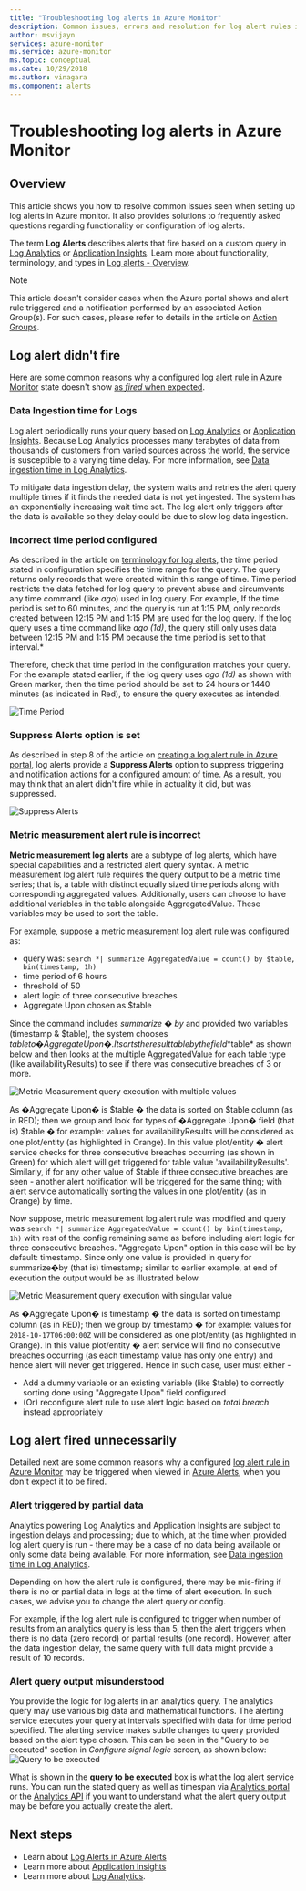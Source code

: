 ```yaml
---
title: "Troubleshooting log alerts in Azure Monitor"
description: Common issues, errors and resolution for log alert rules in Azure.
author: msvijayn
services: azure-monitor
ms.service: azure-monitor
ms.topic: conceptual
ms.date: 10/29/2018
ms.author: vinagara
ms.component: alerts
---
```

# Troubleshooting log alerts in Azure Monitor  
## Overview
This article shows you how to resolve common issues seen when setting up log alerts in Azure monitor. It also provides solutions to frequently asked questions regarding functionality or configuration of log alerts. 

The term **Log Alerts** describes alerts that fire based on a custom query in [Log Analytics](../learn/tutorial-viewdata.md) or [Application Insights](../../application-insights/app-insights-analytics.md). Learn more about functionality, terminology, and types in [Log alerts - Overview](../platform/alerts-unified-log.md).

> [!NOTE]
> This article doesn't consider cases when the Azure portal shows and alert rule triggered and a notification performed by an associated Action Group(s). For such cases, please refer to details in the article on [Action Groups](../platform/action-groups.md).


## Log alert didn't fire

Here are some common reasons why a configured [log alert rule in Azure Monitor](../platform/alerts-log.md) state doesn't show [as *fired* when expected](../platform/alerts-managing-alert-states.md). 

### Data Ingestion time for Logs
Log alert periodically runs your query based on [Log Analytics](../learn/tutorial-viewdata.md) or [Application Insights](../../application-insights/app-insights-analytics.md). Because Log Analytics processes many terabytes of data from thousands of customers from varied sources across the world, the service is susceptible to a varying time delay. For more information, see [Data ingestion time in Log Analytics](../platform/data-ingestion-time.md).

To mitigate data ingestion delay, the system waits and retries the alert query multiple times if it finds the needed data is not yet ingested. The system has an exponentially increasing wait time set. The log alert only triggers after the data is available so they delay could be due to slow log data ingestion. 

### Incorrect time period configured
As described in the article on [terminology for log alerts](../platform/alerts-unified-log.md#log-search-alert-rule---definition-and-types), the time period stated in configuration specifies the time range for the query. The query returns only records that were created within this range of time. Time period restricts the data fetched for log query to prevent abuse and circumvents any time command (like *ago*) used in log query. For example, If the time period is set to 60 minutes, and the query is run at 1:15 PM, only records created between 12:15 PM and 1:15 PM are used for the log query. If the log query uses a time command like *ago (1d)*, the query still only uses data between 12:15 PM and 1:15 PM because the time period is set to that interval.*

Therefore, check that time period in the configuration matches your query. For the example stated earlier, if the log query uses *ago (1d)* as shown with Green marker, then the time period should be set to 24 hours or 1440 minutes (as indicated in Red), to ensure the query executes as intended.

![Time Period](media/alert-log-troubleshoot/LogAlertTimePeriod.png)

### Suppress Alerts option is set
As described in step 8 of the article on [creating a log alert rule in Azure portal](../platform/alerts-log.md#managing-log-alerts-from-the-azure-portal), log alerts provide a **Suppress Alerts** option to suppress triggering and notification actions for a configured amount of time. As a result, you may think that an alert didn't fire while in actuality it did, but was suppressed.  

![Suppress Alerts](media/alert-log-troubleshoot/LogAlertSuppress.png)

### Metric measurement alert rule is incorrect
**Metric measurement log alerts** are a subtype of log alerts, which have special capabilities and a restricted alert query syntax. A metric measurement log alert rule requires the query output to be a metric time series; that is, a table with distinct equally sized time periods along with corresponding aggregated values. Additionally, users can choose to have additional variables in the table alongside AggregatedValue. These variables may be used to sort the table. 

For example, suppose a metric measurement log alert rule was configured as:
- query was: `search *| summarize AggregatedValue = count() by $table, bin(timestamp, 1h)`  
- time period of 6 hours
- threshold of 50
- alert logic of three consecutive breaches
- Aggregate Upon chosen as $table

Since the command includes *summarize � by* and provided two variables (timestamp & $table), the system chooses $table to �Aggregate Upon�. It sorts the result table by the field *$table* as shown below and then looks at the multiple AggregatedValue for each table type (like availabilityResults) to see if there was consecutive breaches of 3 or more.

![Metric Measurement query execution with multiple values](media/alert-log-troubleshoot/LogMMQuery.png)

As �Aggregate Upon� is $table � the data is sorted on $table column (as in RED); then we group and look for types of �Aggregate Upon� field (that is) $table � for example: values for availabilityResults will be considered as one plot/entity (as highlighted in Orange). In this value plot/entity � alert service checks for three consecutive breaches occurring (as shown in Green) for which alert will get triggered for table value 'availabilityResults'. Similarly, if for any other value of $table if three consecutive breaches are seen - another alert notification will be triggered for the same thing; with alert service automatically sorting the values in one plot/entity (as in Orange) by time.

Now suppose, metric measurement log alert rule was modified and query was `search *| summarize AggregatedValue = count() by bin(timestamp, 1h)` with rest of the config remaining same as before including alert logic for three consecutive breaches. "Aggregate Upon" option in this case will be by default: timestamp. Since only one value is provided in query for summarize�by (that is) timestamp; similar to earlier example, at end of execution the output would be as illustrated below. 

   ![Metric Measurement query execution with singular value](media/alert-log-troubleshoot/LogMMtimestamp.png)

As �Aggregate Upon� is timestamp � the data is sorted on timestamp column (as in RED); then we group by timestamp � for example: values for `2018-10-17T06:00:00Z` will be considered as one plot/entity (as highlighted in Orange). In this value plot/entity � alert service will find no consecutive breaches occurring (as each timestamp value has only one entry) and hence alert will never get triggered. Hence in such case, user must either -
- Add a dummy variable or an existing variable (like $table) to correctly sorting done using "Aggregate Upon" field configured
- (Or) reconfigure alert rule to use alert logic based on *total breach* instead appropriately
 
## Log alert fired unnecessarily
Detailed next are some common reasons why a configured [log alert rule in Azure Monitor](../platform/alerts-log.md) may be triggered when viewed in [Azure Alerts](../platform/alerts-managing-alert-states.md), when you don't expect it to be fired.

### Alert triggered by partial data
Analytics powering Log Analytics and Application Insights are subject to ingestion delays and processing; due to which, at the time when provided log alert query is run - there may be a case of no data being available or only some data being available. For more information, see [Data ingestion time in Log Analytics](../platform/data-ingestion-time.md).

Depending on how the alert rule is configured, there may be mis-firing if there is no or partial data in logs at the time of alert execution. In such cases, we advise you to change the alert query or config. 

For example, if the log alert rule is configured to trigger when number of results from an analytics query is less than 5, then the alert triggers when there is no data (zero record) or partial results (one record). However, after the data ingestion delay, the same query with full data might provide a result of 10 records.

### Alert query output misunderstood
You provide the logic for log alerts in an analytics query. The analytics query may use various big data and mathematical functions.  The alerting service executes your query at intervals specified with data for time period specified. The alerting service makes subtle changes to query provided based on the alert type chosen. This can be seen in the "Query to be executed" section in *Configure signal logic* screen, as shown below:
    ![Query to be executed](media/alert-log-troubleshoot/LogAlertPreview.png)
 
What is shown in the **query to be executed** box is what the log alert service runs. You can run the stated query as well as timespan via [Analytics portal](../log-query/portals.md) or the [Analytics API](https://docs.microsoft.com/rest/api/loganalytics/) if you want to understand what the alert query output may be before you actually create the alert.
 
## Next steps

* Learn about [Log Alerts in Azure Alerts](../platform/alerts-unified-log.md)
* Learn more about [Application Insights](../../application-insights/app-insights-analytics.md)
* Learn more about [Log Analytics](../../log-analytics/log-analytics-overview.md). 

